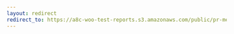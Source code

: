 ```yaml
---
layout: redirect
redirect_to: https://a8c-woo-test-reports.s3.amazonaws.com/public/pr-merge/38036/e2e/index.html
---
```

